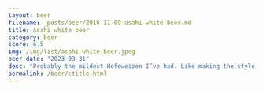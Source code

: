 ```yaml
---
layout: beer
filename: _posts/beer/2016-11-09-asahi-white-beer.md
title: Asahi white beer
category: beer
score: 6.5
img: /img/list/asahi-white-beer.jpeg
beer-date: "2023-03-31"
desc: "Probably the mildest Hefeweizen I’ve had. Like making the style while trying to be inoffensive. Still decent"
permalink: /beer/:title.html
---
```

